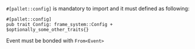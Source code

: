 ```#[pallet::config]``` is mandatory to import and it must defined as following:
```
#[pallet::config]
pub trait Config: frame_system::Config + $optionally_some_other_traits{}
```
Event must be bonded with `From<Event>`
